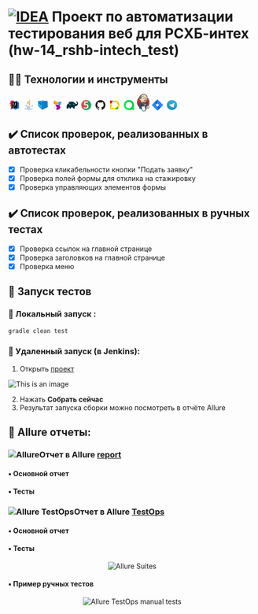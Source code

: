 # <a href="https://alfabank.ru/"><img src="/images/logos/AlfaLogo.png" width="25" height="25"  alt="IDEA"/></a> Проект по автоматизации тестирования веб для РСХБ-интех (hw-14_rshb-intech_test)

## :technologist: Технологии и инструменты

<p  align="center">

<code><img width="5%" title="IntelliJ IDEA" src="media/logo/Idea.svg"></code>
<code><img width="5%" title="Java" src="media/logo/Java.svg"></code>
<code><img width="5%" title="Selenoid" src="media/logo/Selenoid.svg"></code>
<code><img width="5%" title="Selenide" src="media/logo/Selenide.svg"></code>
<code><img width="5%" title="Gradle" src="media/logo/Gradle.svg"></code>
<code><img width="5%" title="Junit5" src="media/logo/Junit5.svg"></code>
<code><img width="5%" title="GitHub" src="media/logo/GitHub.svg"></code>
<code><img width="5%" title="Allure Report" src="media/logo/Allure.svg"></code>
<code><img width="5%" title="Allure TestOps" src="media/logo/Allure_TO.svg"></code>
<code><img width="5%" title="Jenkins" src="media/logo/Jenkins_logo.svg"></code>
<code><img width="5%" title="Jira" src="media/logo/Jira.svg"></code>
<code><img width="5%" title="Telegram" src="media/logo/Telegram.svg"></code>
</p>

## :heavy_check_mark: Список проверок, реализованных в автотестах

- [x] Проверка кликабельности кнопки "Подать заявку"
- [x] Проверка полей формы для отклика на стажировку
- [x] Проверка управляющих элементов формы 

## :heavy_check_mark: Список проверок, реализованных в ручных тестах

- [x] Проверка ссылок на главной странице
- [x] Проверка заголовков на главной странице
- [x] Проверка меню

## :rocket: Запуск тестов

###  :rocket: Локальный запуск :
```bash
gradle clean test
```

###  :rocket: Удаленный запуск (в Jenkins):
1. Открыть <a target="_blank" href="https://jenkins.autotests.cloud/job/017-aolshanskaya-hw_14/">проект</a>

![This is an image](/images/screens/Jenkins1.png)

2. Нажать **Собрать сейчас**
3. Результат запуска сборки можно посмотреть в отчёте Allure

## :triangular_flag_on_post: Allure отчеты:

### <img src="/images/logos/Allure.svg" width="25" height="25"  alt="Allure"/>Отчет в Allure</a> <a target="_blank" href="https://jenkins.autotests.cloud/job/golem272_fast/allure/"> report</a>

#### :black_small_square: Основной отчет
#### :black_small_square: Тесты
### <img src="/images/logos/Allure_TO.svg" width="25" height="25"  alt="Allure TestOps"/>Отчет в Allure</a> <a target="_blank" href="https://allure.autotests.cloud/jobrun/19967"> TestOps</a>
#### :black_small_square: Основной отчет

#### :black_small_square: Тесты
<p align="center">
<img title="Allure Suites" src="/images/screens/testsOps.jpg">
</p>

#### :black_small_square: Пример ручных тестов
<p align="center">
  <img title="Allure TestOps manual tests" src="/images/screens/manual.jpg">
</p>

